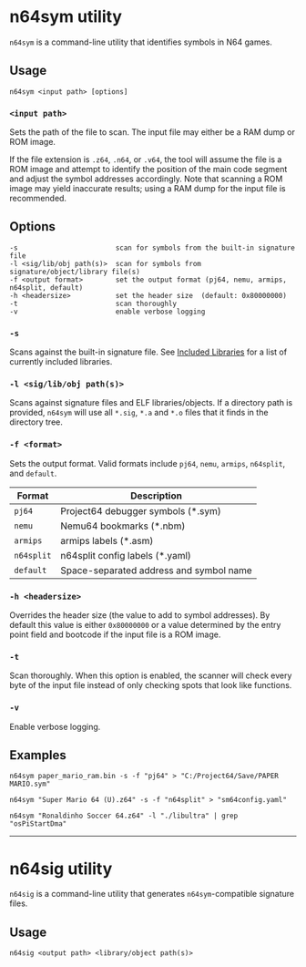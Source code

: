 # n64sym utility

`n64sym` is a command-line utility that identifies symbols in N64 games.

## Usage

    n64sym <input path> [options] 

### `<input path>`

Sets the path of the file to scan. The input file may either be a RAM dump or ROM image.

If the file extension is `.z64`, `.n64`, or `.v64`, the tool will assume the file is a ROM image and attempt to identify the position of the main code segment and adjust the symbol addresses accordingly. Note that scanning a ROM image may yield inaccurate results; using a RAM dump for the input file is recommended.

## Options

    -s                        scan for symbols from the built-in signature file
    -l <sig/lib/obj path(s)>  scan for symbols from signature/object/library file(s)
    -f <output format>        set the output format (pj64, nemu, armips, n64split, default)
    -h <headersize>           set the header size  (default: 0x80000000)
    -t                        scan thoroughly
    -v                        enable verbose logging

### `-s`

Scans against the built-in signature file. See [Included Libraries](included-libs.md) for a list of currently included libraries.

### `-l <sig/lib/obj path(s)>`

Scans against signature files and ELF libraries/objects. If a directory path is provided, `n64sym` will use all `*.sig`, `*.a` and `*.o` files that it finds in the directory tree.

### `-f <format>`

Sets the output format. Valid formats include `pj64`, `nemu`, `armips`, `n64split`, and `default`.

| Format     | Description                             |
|------------|-----------------------------------------|
| `pj64`     | Project64 debugger symbols (*.sym)      |
| `nemu`     | Nemu64 bookmarks (*.nbm)                |
| `armips`   | armips labels (*.asm)                   |
| `n64split` | n64split config labels (*.yaml)         |
| `default`  | Space-separated address and symbol name |

### `-h <headersize>`

Overrides the header size (the value to add to symbol addresses). By default this value is either `0x80000000` or a value determined by the entry point field and bootcode if the input file is a ROM image.

### `-t`

Scan thoroughly. When this option is enabled, the scanner will check every byte of the input file instead of only checking spots that look like functions.

### `-v`

Enable verbose logging.

## Examples
```
n64sym paper_mario_ram.bin -s -f "pj64" > "C:/Project64/Save/PAPER MARIO.sym"
```

```
n64sym "Super Mario 64 (U).z64" -s -f "n64split" > "sm64config.yaml"
```

```
n64sym "Ronaldinho Soccer 64.z64" -l "./libultra" | grep "osPiStartDma"
```
---

# n64sig utility

`n64sig` is a command-line utility that generates `n64sym`-compatible signature files.

## Usage

    n64sig <output path> <library/object path(s)>



